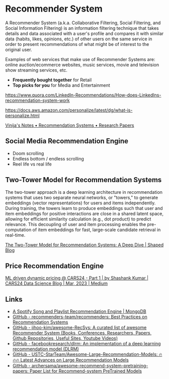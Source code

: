 # Recommender System

A Recommender System (a.k.a. Collaborative Filtering, Social Filtering, and Social Information Filtering) is an information filtering technique that takes details and data associated with a user's profile and compares it with similar data (habits, likes, opinions, etc.) of other users on the same service in order to present recommendations of what might be of interest to the original user.

Examples of web services that make use of Recommender Systems are: online auction/ecommerce websites, music services, movie and television show streaming services, etc.

- **Frequently bought together** for Retail
- **Top picks for you** for Media and Entertainment

https://www.quora.com/LinkedIn-Recommendations/How-does-LinkedIns-recommendation-system-work

https://docs.aws.amazon.com/personalize/latest/dg/what-is-personalize.html

[Vinija's Notes • Recommendation Systems • Research Papers](https://vinija.ai/recsys/papers/)

## Social Media Recommendation Engine

- Doom scrolling
- Endless bottom / endless scrolling
- Reel life vs real life

## Two-Tower Model for Recommendation Systems

The two-tower approach is a deep learning architecture in recommendation systems that uses two separate neural networks, or "towers," to generate embeddings (vector representations) for users and items independently. During training, the towers learn to produce embeddings such that user and item embeddings for positive interactions are close in a shared latent space, allowing for efficient similarity calculation (e.g., dot product) to predict relevance. This decoupling of user and item processing enables the pre-computation of item embeddings for fast, large-scale candidate retrieval in real-time.

[The Two-Tower Model for Recommendation Systems: A Deep Dive \| Shaped Blog](https://www.shaped.ai/blog/the-two-tower-model-for-recommendation-systems-a-deep-dive)

## Price Recommendation Engine

[ML driven dynamic pricing @ CARS24 - Part 1 | by Shashank Kumar | CARS24 Data Science Blog | Mar, 2023 | Medium](https://medium.com/cars24-data-science-blog/how-cars24-uses-machine-learning-for-dynamic-pricing-of-used-cars-part-1-51fee52860d1)

## Links

- [A Spotify Song and Playlist Recommendation Engine | MongoDB](https://www.mongodb.com/developer/code-examples/python/song-recommendations-example-app)
- [GitHub - recommenders-team/recommenders: Best Practices on Recommendation Systems](https://github.com/recommenders-team/recommenders)
- [GitHub - jihoo-kim/awesome-RecSys: A curated list of awesome Recommender System (Books, Conferences, Researchers, Papers, Github Repositories, Useful Sites, Youtube Videos)](https://github.com/jihoo-kim/awesome-RecSys?tab=readme-ov-file)
- [GitHub - facebookresearch/dlrm: An implementation of a deep learning recommendation model (DLRM)](https://github.com/facebookresearch/dlrm)
- [GitHub - USTC-StarTeam/Awesome-Large-Recommendation-Models: 🔥🔥🔥 Latest Advances on Large Recommendation Models](https://github.com/USTC-StarTeam/Awesome-Large-Recommendation-Models)
- [GitHub - archersama/awesome-recommend-system-pretraining-papers: Paper List for Recommend-system PreTrained Models](https://github.com/archersama/awesome-recommend-system-pretraining-papers)
